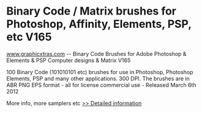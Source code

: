 # Binary Code / Matrix brushes for Photoshop, Affinity, Elements, PSP, etc V165
www.graphicxtras.com -- Binary Code Brushes for Adobe Photoshop & Elements & PSP Computer designs & Matrix V165

100 Binary Code (101010101 etc) brushes for use in Photoshop, Photoshop Elements, PSP and many other applications. 300 DPI. The brushes are in ABR PNG EPS format - all for license commercial use - Released March 6th 2012


More info, more samplers etc
[>> Detailed information](https://secure.shareit.com/shareit/product.html?productid=300505095&affiliateid=200057808)
